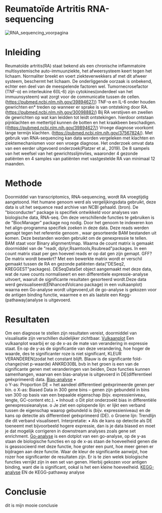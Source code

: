 # Reumatoïde Artritis RNA-sequencing

![RNA_sequencing_voorpagina](https://github.com/user-attachments/assets/23f3beed-82b0-4c4d-8ba2-09fd2fb2538e)

# Inleiding
Reumatoïde artritis(RA) staat bekend als een chronische inflammatoire  multisystemische auto-immuunziekte, het afweersysteem keert tegen het lichaam. Normaliter breekt en voert ziekteverwekkers af met dit afweer systeem, beschermt het lichaam. De onderliggende oorzaak is onbekend, echter een deel van de meespelende factoren wel. Tumornecrosefactor (TNF-α)  en interleukine 6(IL-6) zijn cytokines(onderdeel van het immuunsysteem) wat zorgt voor de communicatie tussen de cellen. (https://pubmed.ncbi.nlm.nih.gov/39894627/) TNF-α en IL-6 onder houden gewrichten en* treden op  wanneer er sprake is van ontsteking door RA.(https://pubmed.ncbi.nlm.nih.gov/30098882/) Bij RA  verstijven en zwellen de gewrichten op wat kan leidden tot leidt ontstekingen. hierdoor ontstaan pijnklachten en mettertijd kunnen de botten en het kraakbeen beschadigen. ((https://pubmed.ncbi.nlm.nih.gov/39894627/) Vroege diagnose voorkomt lange termijn klachten. (https://pubmed.ncbi.nlm.nih.gov/37567824/). Met gebruik van RNA-sequencing kan data worden vergeleken met klachten en ziektemechanismen voor een vroege diagnose. Het onderzoek omvat data van een eerder uitgevoerd onderzoek(Platzer et al., 2019). De 8 sampels van het weefsel van het gewrichtsslijmvlies, waaronder 4 gezonde patiënten en 4 samples van patiënten met vastgestelde RA van minimaal 12 maanden. 
# Methode
Doormiddel van transcriptomics, RNA-sequencing, wordt RA vroegtijdig aangetoond. Het humane genoom werd als vergelijkingsdata gebruikt, deze data is uit het sequence read archive  van NCBI gehaald. (bron). De "bioconducter" package is specifiek ontwikkeld voor analyses van biologische data, RNA-seq. Om deze verschillende functies te  gebruiken is de "BiocManager" package nog nodig. Door het genoom te indexeren kon het align-programma specifiek zoeken in deze data. Deze reads werden gemapt tegen het referentie genoom , waar gesorteerde BAM bestanden uit komen.  Deze bestanden worden gebruikt om de genexpressie te tellen. BAM staat voor Binary alignment/map. Waarna de count matrix is gemaakt doormiddel van de "readr, dplyr,Rsamtools,Rsubread"packages. In een count matrix staat per gen hoeveel reads er op dat gen zijn gemapt. GFF? De matrix wordt bewekrt? Met een bewerkte matrix wordt er verschil gemaakt tussen de RA en gezonde patiënten data("DESeq2, KREGGEST"packages). DESeqDataSet object aangemaakt met deze data, wat de ruwe counts normaliseert en een differentiele expressie-analyse uitvoert, waaruit de significante resultaten gesorteerd wordt.Deze data werd gevisualiseerd(ËNhancedVolcano package) in een vulkaanplot) waarna een Go-analyse wordt uitgevoerd,uit de go-analyse is gekozen voor de antigen binding functie, waarmee e en als laatste een Kegg-(pathaway)analyse is uitgevoerd.
# Resultaten
Om een diagnose te stellen zijn resultaten vereist, doormiddel van visualisatie zijn verschillen duidelijker zichtbaar.
[Vulkaanplot](https://github.com/savvdzwld/casus-transcriptomics/blob/main/resultaten/Vulkaanplot.png)
Een vulkaanplot waarbij er op de x-as de mate van verandering in expressie staat. En op de y-as de significantie van deze verandering, hoe hoger de waarde, des te significanter roze is niet significant, KLEUR VERANDEREN(zodat het constant blijft. Blauw is de significante fold-change(niet p-waarde) ANKRD30BL bvb in het groen is een van  de significante genen met veranderingen van beiden, Deze functies kunnen samenhangen, waarvan een bias-analyse is uitgevoerd in DE(differentieel geëxprimeerd) data.
[Bias-analyse](https://github.com/savvdzwld/casus-transcriptomics/blob/main/resultaten/pwf.png)
•	
o	Y-as: Proportion DE = het aandeel differentieel geëxprimeerde genen per bin.
o	X-as: Biased Data in 300 gene bins – genen zijn gebundeld in bins van 300 op basis van een bepaalde eigenschap (bijv. expressieniveau, lengte, GC-content etc.).
•	Inhoud:
o	Dit plot onderzoekt bias in differentiële genexpressieanalyse.
o	Je ziet een oplopende lijn: er lijkt een verband tussen de eigenschap waarop gebundeld is (bijv. expressieniveau) en de kans op detectie als differentieel geëxprimeerd (DE).
o	Groene lijn: Trendlijn die dit verband visualiseert.
Interpretatie:
•	Als de kans op detectie als DE toeneemt met bijvoorbeeld hogere expressie, dan is je data biased en moet je dat mogelijk corrigeren in downstream analyses zoals gene set enrichment.
[Go-analyse](https://github.com/savvdzwld/casus-transcriptomics/blob/main/resultaten/go-analyse.png)
is een dotplot van een go-analyse, op de y-as staan de biologische functies en  op de x-as staan de hoeveelheid genen die is geassocieerd met deze functie, hoe groter een punt, hoe meer genen er bijdragen aan deze functie. Waar de kleur de significantie aanwijst, hoe rozer hoe significanter de resultaten zijn. Er is te zien welek biologische functies verrijkt zijn in een set van genen. Hierbij gekozen voor antigen binding, want die is significant, ookal is het een kleine hoeveelheid. 
[KEGG-analyse](https://github.com/savvdzwld/casus-transcriptomics/blob/main/resultaten/hsa04612.pathview.png)
EN de KEGG-pathaway analyse

# Conclusie
dit is mijn mooie conclusie
